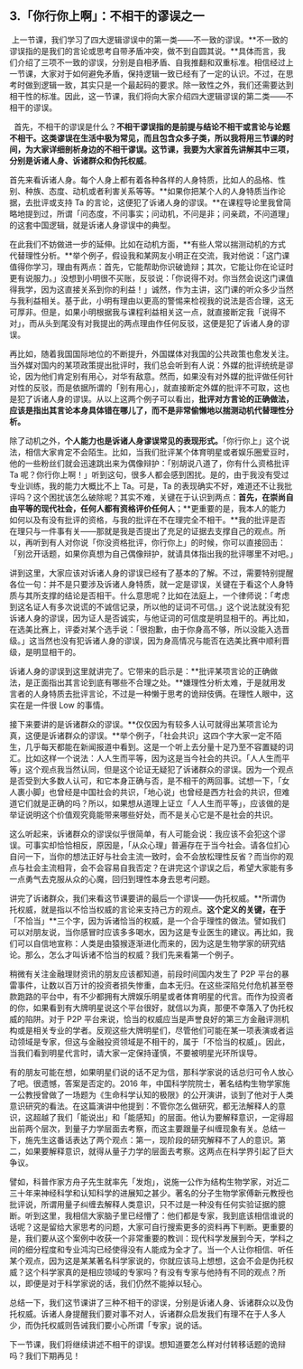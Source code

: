 ## 3.「你行你上啊」：不相干的谬误之一
 上一节课，我们学习了四大逻辑谬误中的第一类——不一致的谬误。**不一致的谬误指的是我们的言论或思考自带矛盾冲突，做不到自圆其说。**具体而言，我们介绍了三项不一致的谬误，分别是自相矛盾、自我推翻和双重标准。相信经过上一节课，大家对于如何避免矛盾，保持逻辑一致已经有了一定的认识。不过，在思考时做到逻辑一致，其实只是一个最起码的要求。除一致性之外，我们还需要达到相干性的标准。因此，这一节课，我们将向大家介绍四大逻辑谬误的第二类——不相干的谬误。 


  首先，不相干的谬误是什么？**不相干谬误指的是前提与结论不相干或言论与论题不相干。**这类谬误在生活中极为常见，而且包含众多子类，所以我将用三节课的时间，为大家详细剖析身边的不相干谬误。这节课，我要为大家首先讲解其中三项，分别是**诉诸人身、诉诸群众和伪托权威**。


首先来看诉诸人身。每个人身上都有着各种各样的人身特质，比如人的品格、性别、种族、态度、动机或者利害关系等等。**如果你把某个人的人身特质当作论据，去批评或支持 Ta 的言论，这便犯了诉诸人身的谬误。**在课程导论里我曾简略地提到过，所谓「问态度，不问事实；问动机，不问是非；问亲疏，不问道理」的这套中国逻辑，就是诉诸人身谬误中的典型。


在此我们不妨做进一步的延伸。比如在动机方面，**有些人常以揣测动机的方式代替理性分析。**举个例子，假设我和某网友小明正在交流，我对他说：「这门课值得你学习，理由有两点：首先，它能帮助你识破诡辩；其次，它能让你在论证时更有说服力。」没想到小明很不买账，反驳说：「你说得不对。你当然会说这门课值得我学，因为这直接关系到你的利益！」诚然，作为主讲，这门课的听众多少当然与我利益相关。基于此，小明有理由以更高的警惕来检视我的说法是否合理，这无可厚非。但是，如果小明根据我与课程利益相关这一点，就直接断定我「说得不对」，而从头到尾没有对我提出的两点理由作任何反驳，这便是犯了诉诸人身的谬误。


再比如，随着我国国际地位的不断提升，外国媒体对我国的公共政策也愈发关注。当外媒对国内的某项政策提出批评时，我们总会听到有人说：外媒的批评统统是谬论，因为他们肯定别有用心，对华有敌意。然而，如果没有对外媒的批评做任何针对性的反驳，而是依据所谓的「别有用心」，就直接断定外媒的批评不可取，这也是犯了诉诸人身的谬误。从以上这两个例子可以看出，**批评对方言论的正确做法，应该是指出其言论本身具体错在哪儿了，而不是非常偷懒地以揣测动机代替理性分析。**


除了动机之外，**个人能力也是诉诸人身谬误常见的表现形式。**「你行你上」这个说法，相信大家肯定不会陌生。比如，当我们批评某个体育明星或者娱乐圈爱豆时，他的一些粉丝们就会迅速跳出来为偶像辩护：「别胡说八道了，你有什么资格批评 Ta 呢？你行你上啊！」听到这句，很多人都会感到困扰。是的，由于我没有受过专业训练，我的能力大概比不上 Ta。可是，Ta 的表现确实不好，难道还不让我批评吗？这个困扰该怎么破除呢？其实不难，关键在于认识到两点：**首先，在崇尚自由平等的现代社会，任何人都有资格评价任何人**；**更重要的是，我本人的能力如何以及有没有批评的资格，与我的批评在不在理完全不相干。**我的批评是否在理只与一件事有关——那就是我是否提出了充足的证据去支撑自己的观点。所以，再听到有人对你说「你没资格批评，你行你上」的时候，你可以直接回击：「别岔开话题，如果你真想为自己偶像辩护，就请具体指出我的批评哪里不对吧。」


讲到这里，大家应该对诉诸人身的谬误已经有了基本的了解。不过，需要特别提醒各位一句：并不是只要涉及诉诸人身特质，就一定是谬误，关键在于看这个人身特质与其所支撑的结论是否相干。什么意思呢？比如在法庭上，一个律师说：「考虑到这名证人有多次说谎的不诚信记录，所以他的证词不可信。」这个说法就没有犯诉诸人身的谬误，因为证人是否诚实，与他证词的可信度是明显相干的。再比如，在选美比赛上，评委对某个选手说：「很抱歉，由于你身高不够，所以没能入选晋级。」这当然也没有犯诉诸人身的谬误，因为身高情况与能否在选美比赛中顺利晋级，是明显相干的。


诉诸人身的谬误到这里就讲完了。它带来的启示是：**批评某项言论的正确做法，是正面指出其言论到底有哪些不合理之处。**嫌理性分析太难，于是就用发言者的人身特质去批评言论，不过是一种懒于思考的诡辩伎俩。在理性人眼中，这实在是一件很 Low 的事情。


接下来要讲的是诉诸群众的谬误。**仅仅因为有较多人认可就得出某项言论为真，这便是诉诸群众的谬误。**举个例子，「社会共识」这四个字大家一定不陌生，几乎每天都能在新闻报道中看到。这是一个听上去分量十足乃至不容置疑的词汇。比如这样一个说法：人人生而平等，因为这是当今社会的共识。「人人生而平等」这个观点我当然认同，但是这个论证无疑犯了诉诸群众的谬误。因为一个观点是否受到大多数人认可，和它本身正确与否，是不相干的两回事。试想一下，「女人裹小脚」也曾经是中国社会的共识，「地心说」也曾经是西方社会的共识，但难道它们就是正确的吗？所以，如果想从道理上证立「人人生而平等」，应该做的是举证说明这个价值观究竟能带来哪些好处，而不是关心它是不是社会的共识。


这么听起来，诉诸群众的谬误似乎很简单，有人可能会说：我应该不会犯这个谬误。可事实却恰恰相反，原因是，「从众心理」普遍存在于当今社会。请各位扪心自问一下，当你的想法正好与社会主流一致时，会不会放松理性反省？而当你的观点与社会主流相背，会不会容易自我否定？在讲完这个谬误之后，希望大家能有多一点勇气去克服从众的心魔，回归到理性本身去思考问题。


讲完了诉诸群众，我们来看这节课要讲的最后一个谬误——伪托权威。**所谓伪托权威，就是指以不恰当权威的言论来支持己方的观点。**这个定义的关键，在于**「不恰当」**三个字，因为诉诸恰当的权威，是一个合乎理性的做法。譬如我们可以对朋友说，当你感冒时应该多多喝水，因为这是专业医生的建议。再比如，我们可以自信地宣称：人类是由猿猴逐渐进化而来的，因为这是生物学家的研究结论。那么，怎么才叫诉诸不恰当的权威？我们先来看第一个例子。


稍微有关注金融理财资讯的朋友应该都知道，前段时间国内发生了 P2P 平台的暴雷事件，让数以百万计的投资者损失惨重，血本无归。在这些深陷兑付危机甚至卷款跑路的平台中，有不少都拥有大牌娱乐明星或者体育明星的代言。而作为投资者的你，如果看到有大牌明星说这个平台很好，就信以为真，那便不幸落入了伪托权威的陷阱。对于 P2P 平台来说，恰当的权威应当是声誉良好的第三方金融评测机构或是相关专业的学者。反观这些大牌明星们，尽管他们可能在某一项表演或者运动领域是专家，但这与金融投资领域是不相干的，属于「不恰当的权威」。因此，当我们看到明星代言时，请大家一定保持谨慎，不要被明星光环所误导。


有的朋友可能在想，如果明星们说的话不足为信，那科学家说的话总归可令人放心了吧。很遗憾，答案是否定的。2016 年，中国科学院院士，著名结构生物学家施一公教授曾做了一场题为《生命科学认知的极限》的公开演讲，谈到了他对于人类意识研究的看法。在这篇演讲中他提到：不管你怎么做研究，都无法解释人的意识，这超越了我们「能说出」和「能感知」的层面。他认为要解释意识，一定得超出前两个层次，到量子力学层面去考察，而这主要跟量子纠缠现象有关。总结一下，施先生这番话表达了两个观点：第一，现阶段的研究解释不了人的意识。第二，如果要解释意识，就得从量子力学的层面去考察。这两点在科学界引起了巨大争议。


譬如，科普作家方舟子先生就率先「发炮」，说施一公作为结构生物学家，对近二三十年来神经科学和认知科学的进展知之甚少。著名的分子生物学家傅新元教授也批评说，所谓用量子纠缠去解释人类意识，只不过是一种没有任何实验证据的臆断。听到这里，我相信大家脑子里已经懵了：他们都是专家，我到底该相信谁说的话呢？这是留给大家思考的问题，大家可自行搜索更多的资料再下判断。更重要的是，我们要从这个案例中收获一个非常重要的教训：现代科学发展到今天，学科之间的细分程度和专业鸿沟已经使得没有人能成为全才了。当一个人让你相信、听任某个观点，因为这是某某著名科学家说的，你就应该马上想想，这会不会是伪托权威？这个科学家真的是相应领域的专家吗？有没有专家与他持有不同的观点？所以，即便是对于科学家说的话，我们仍然不能掉以轻心。


总结一下，我们这节课讲了三种不相干的谬误，分别是诉诸人身、诉诸群众以及伪托权威。诉诸人身提醒我们要对事不对人，诉诸群众启发我们有理不在于人多人少，而伪托权威则告诫我们要小心所谓「专家」说的话。


下一节课，我们将继续讲述不相干的谬误。想知道要怎么样对付转移话题的诡辩吗？我们下期再见！

